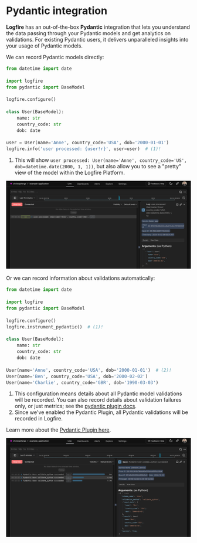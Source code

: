 # Pydantic integration

**Logfire** has an out-of-the-box **Pydantic** integration that lets you understand the data
passing through your Pydantic models and get analytics on validations. For existing Pydantic users,
it delivers unparalleled insights into your usage of Pydantic models.

We can record Pydantic models directly:

```py
from datetime import date

import logfire
from pydantic import BaseModel

logfire.configure()

class User(BaseModel):
    name: str
    country_code: str
    dob: date

user = User(name='Anne', country_code='USA', dob='2000-01-01')
logfire.info('user processed: {user!r}', user=user)  # (1)!
```

1. This will show `user processed: User(name='Anne', country_code='US', dob=datetime.date(2000, 1, 1))`, but also allow you to see a "pretty" view of the model within the Logfire Platform.

![Logfire pydantic manual screenshot](../images/index/logfire-screenshot-pydantic-manual.png)

Or we can record information about validations automatically:

```py
from datetime import date

import logfire
from pydantic import BaseModel

logfire.configure()
logfire.instrument_pydantic()  # (1)!

class User(BaseModel):
    name: str
    country_code: str
    dob: date

User(name='Anne', country_code='USA', dob='2000-01-01')  # (2)!
User(name='Ben', country_code='USA', dob='2000-02-02')
User(name='Charlie', country_code='GBR', dob='1990-03-03')
```

1. This configuration means details about all Pydantic model validations will be recorded. You can also record details about validation failures only, or just metrics; see the [pydantic plugin docs](../integrations/pydantic.md).
2. Since we've enabled the Pydantic Plugin, all Pydantic validations will be recorded in Logfire.

Learn more about the [Pydantic Plugin here](../integrations/pydantic.md).

![Logfire pydantic plugin screenshot](../images/index/logfire-screenshot-pydantic-plugin.png)
